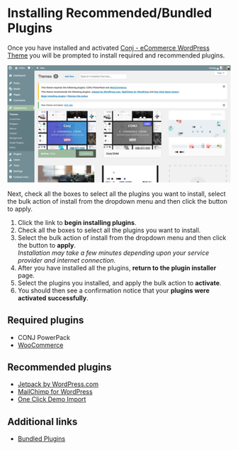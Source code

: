 # Installing Recommended/Bundled Plugins

Once you have installed and activated [Conj - eCommerce WordPress Theme](https://themeforest.net/item/conj-ecommerce-wordpress-theme/21935639?ref=mypreview) you will be prompted to install required and recommended plugins.

![Installing Recommended/Bundled Plugins for Conj - eCommerce WordPress Theme](img/installing-recommended-plugins.png)

Next, check all the boxes to select all the plugins you want to install, select the bulk action of install from the dropdown menu and then click the button to apply.

1. Click the link to **begin installing plugins**.
2. Check all the boxes to select all the plugins you want to install.
3. Select the bulk action of install from the dropdown menu and then click the button to **apply**.<br/>
*Installation may take a few minutes depending upon your service provider and internet connection.*
4. After you have installed all the plugins, **return to the plugin installer** page.
5. Select the plugins you installed, and apply the bulk action to **activate**.
6. You should then see a confirmation notice that your **plugins were activated successfully**.

## Required plugins

* CONJ PowerPack
* [WooCommerce](https://wordpress.org/plugins/woocommerce/)

## Recommended plugins

* [Jetpack by WordPress.com](https://wordpress.org/plugins/jetpack/)
* [MailChimp for WordPress](https://wordpress.org/plugins/mailchimp-for-wp/)
* [One Click Demo Import](https://wordpress.org/plugins/one-click-demo-import/)

## Additional links

* [Bundled Plugins](https://help.market.envato.com/hc/en-us/articles/213762463-Bundled-Plugins)
